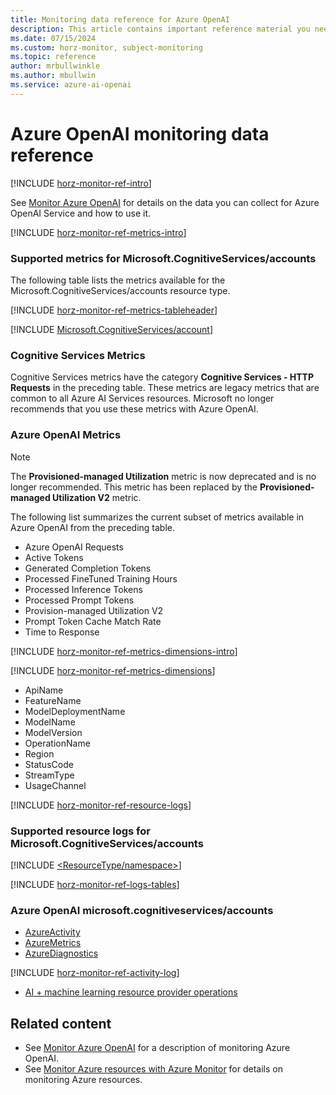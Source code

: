 ```yaml
---
title: Monitoring data reference for Azure OpenAI
description: This article contains important reference material you need when you monitor Azure OpenAI Service by using Azure Monitor.
ms.date: 07/15/2024
ms.custom: horz-monitor, subject-monitoring
ms.topic: reference
author: mrbullwinkle
ms.author: mbullwin
ms.service: azure-ai-openai
---
```


# Azure OpenAI monitoring data reference

[!INCLUDE [horz-monitor-ref-intro](~/reusable-content/ce-skilling/azure/includes/azure-monitor/horizontals/horz-monitor-ref-intro.md)]

See [Monitor Azure OpenAI](./how-to/monitor-openai.md) for details on the data you can collect for Azure OpenAI Service and how to use it.

[!INCLUDE [horz-monitor-ref-metrics-intro](~/reusable-content/ce-skilling/azure/includes/azure-monitor/horizontals/horz-monitor-ref-metrics-intro.md)]

### Supported metrics for Microsoft.CognitiveServices/accounts

The following table lists the metrics available for the Microsoft.CognitiveServices/accounts resource type.

[!INCLUDE [horz-monitor-ref-metrics-tableheader](~/reusable-content/ce-skilling/azure/includes/azure-monitor/horizontals/horz-monitor-ref-metrics-tableheader.md)]

[!INCLUDE [Microsoft.CognitiveServices/account](~/reusable-content/ce-skilling/azure/includes/azure-monitor/reference/metrics/microsoft-cognitiveservices-accounts-metrics-include.md)]

### Cognitive Services Metrics

Cognitive Services metrics have the category **Cognitive Services - HTTP Requests** in the preceding table. These metrics are legacy metrics that are common to all Azure AI Services resources. Microsoft no longer recommends that you use these metrics with Azure OpenAI.

### Azure OpenAI Metrics

> [!NOTE]
> The **Provisioned-managed Utilization** metric is now deprecated and is no longer recommended. This metric has been replaced by the **Provisioned-managed Utilization V2** metric.

The following list summarizes the current subset of metrics available in Azure OpenAI from the preceding table.

- Azure OpenAI Requests
- Active Tokens
- Generated Completion Tokens
- Processed FineTuned Training Hours
- Processed Inference Tokens
- Processed Prompt Tokens
- Provision-managed Utilization V2
- Prompt Token Cache Match Rate
- Time to Response

[!INCLUDE [horz-monitor-ref-metrics-dimensions-intro](~/reusable-content/ce-skilling/azure/includes/azure-monitor/horizontals/horz-monitor-ref-metrics-dimensions-intro.md)]

[!INCLUDE [horz-monitor-ref-metrics-dimensions](~/reusable-content/ce-skilling/azure/includes/azure-monitor/horizontals/horz-monitor-ref-metrics-dimensions.md)]

- ApiName
- FeatureName
- ModelDeploymentName
- ModelName
- ModelVersion
- OperationName
- Region
- StatusCode
- StreamType
- UsageChannel

[!INCLUDE [horz-monitor-ref-resource-logs](~/reusable-content/ce-skilling/azure/includes/azure-monitor/horizontals/horz-monitor-ref-resource-logs.md)]

### Supported resource logs for Microsoft.CognitiveServices/accounts

[!INCLUDE [<ResourceType/namespace>](~/reusable-content/ce-skilling/azure/includes/azure-monitor/reference/logs/microsoft-cognitiveservices-accounts-logs-include.md)]

[!INCLUDE [horz-monitor-ref-logs-tables](~/reusable-content/ce-skilling/azure/includes/azure-monitor/horizontals/horz-monitor-ref-logs-tables.md)]

### Azure OpenAI microsoft.cognitiveservices/accounts

- [AzureActivity](/azure/azure-monitor/reference/tables/azureactivity#columns)
- [AzureMetrics](/azure/azure-monitor/reference/tables/azuremetrics#columns)
- [AzureDiagnostics](/azure/azure-monitor/reference/tables/azurediagnostics#columns)

[!INCLUDE [horz-monitor-ref-activity-log](~/reusable-content/ce-skilling/azure/includes/azure-monitor/horizontals/horz-monitor-ref-activity-log.md)]

- [AI + machine learning resource provider operations](/azure/role-based-access-control/resource-provider-operations#microsoftsearch)

## Related content

- See [Monitor Azure OpenAI](./how-to/monitor-openai.md) for a description of monitoring Azure OpenAI.
- See [Monitor Azure resources with Azure Monitor](/azure/azure-monitor/essentials/monitor-azure-resource) for details on monitoring Azure resources.
